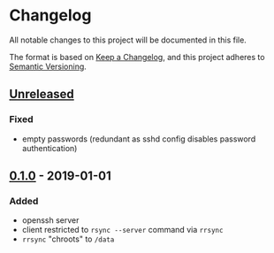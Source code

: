 # Changelog
All notable changes to this project will be documented in this file.

The format is based on [Keep a Changelog](https://keepachangelog.com/en/1.0.0/),
and this project adheres to [Semantic Versioning](https://semver.org/spec/v2.0.0.html).

## [Unreleased]
### Fixed
- empty passwords (redundant as sshd config disables password authentication)

## [0.1.0] - 2019-01-01
### Added
- openssh server
- client restricted to `rsync --server` command via `rrsync`
- `rrsync` "chroots" to `/data`

[Unreleased]: https://github.com/fphammerle/docker-rsync-sshd/compare/0.1-amd64...master
[0.1.0]: https://github.com/fphammerle/docker-rsync-sshd/tree/0.1-amd64
